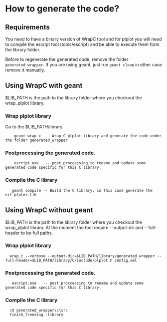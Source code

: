 # How to generate the code?

## Requirements
You need to have a binary version of WrapC tool and for plplot you will need to compile the escript tool (tools/escript) and be able to
execute them form the library folder.

Before to regenerate the generated code, remove the folder `generated_wrapper`. If you are using geant, just run `geant clean` in other 
case remove it manually.

## Using WrapC with geant
$LIB_PATH is the path to the library folder where you checkout the wrap_plplot library.

### Wrap plplot library

Go to the $LIB_PATH/library

```
    geant wrap_c  -- Wrap C plplot library and generate the code under the folder generated_wrapper
```

### Postprocessing the generated code.
```
    escript.exe   -- post proccessing to rename and update some generated code specific for this C library.
```    

### Compile the C library
 ```
    geant compile -- Build the C library, in this case generate the eif_plplot.lib
  ```
 
 
## Using WrapC without geant
  
$LIB_PATH is the path to the library folder where you checkout the wrap_plplot library.
At the moment the tool require --output-dir and --full-header to be full paths.
  
### Wrap plplot library  
  ```
    wrap_c --verbose --output-dir=$LIB_PATH/library/generated_wrapper --full-header=$LIB_PATH/library/C/include/plplot.h config.xml
  ```
  
### Postprocessing the generated code.
```
   escript.exe   -- post proccessing to rename and update some generated code specific for this C library.
```    

### Compile the C library
```
  cd generated_wrapper\c\src
  finish_freezing -library
```

  
